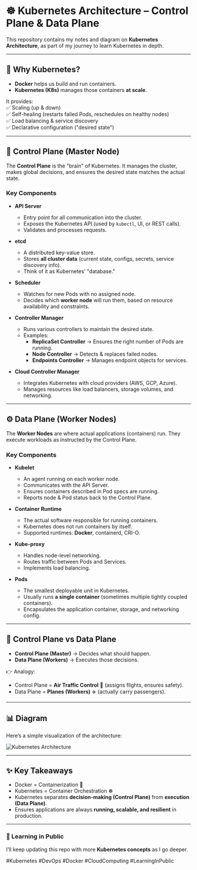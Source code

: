 # ☸️ Kubernetes Architecture – Control Plane & Data Plane

This repository contains my notes and diagram on **Kubernetes Architecture**, as part of my journey to learn Kubernetes in depth.

---

## 🚀 Why Kubernetes?
- **Docker** helps us build and run containers.  
- **Kubernetes (K8s)** manages those containers **at scale**.  

It provides:  
✅ Scaling (up & down)  
✅ Self-healing (restarts failed Pods, reschedules on healthy nodes)  
✅ Load balancing & service discovery  
✅ Declarative configuration ("desired state")  

---

## 🧠 Control Plane (Master Node)
The **Control Plane** is the "brain" of Kubernetes. It manages the cluster, makes global decisions, and ensures the desired state matches the actual state.

### **Key Components**
- **API Server**
  - Entry point for all communication into the cluster.  
  - Exposes the Kubernetes API (used by `kubectl`, UI, or REST calls).  
  - Validates and processes requests.  

- **etcd**
  - A distributed key-value store.  
  - Stores **all cluster data** (current state, configs, secrets, service discovery info).  
  - Think of it as Kubernetes’ "database."  

- **Scheduler**
  - Watches for new Pods with no assigned node.  
  - Decides which **worker node** will run them, based on resource availability and constraints.  

- **Controller Manager**
  - Runs various controllers to maintain the desired state.  
  - Examples:  
    - **ReplicaSet Controller** → Ensures the right number of Pods are running.  
    - **Node Controller** → Detects & replaces failed nodes.  
    - **Endpoints Controller** → Manages endpoint objects for services.  

- **Cloud Controller Manager**
  - Integrates Kubernetes with cloud providers (AWS, GCP, Azure).  
  - Manages resources like load balancers, storage volumes, and networking.  

---

## ⚙️ Data Plane (Worker Nodes)
The **Worker Nodes** are where actual applications (containers) run. They execute workloads as instructed by the Control Plane.

### **Key Components**
- **Kubelet**
  - An agent running on each worker node.  
  - Communicates with the API Server.  
  - Ensures containers described in Pod specs are running.  
  - Reports node & Pod status back to the Control Plane.  

- **Container Runtime**
  - The actual software responsible for running containers.  
  - Kubernetes does not run containers by itself.  
  - Supported runtimes: **Docker**, containerd, CRI-O.  

- **Kube-proxy**
  - Handles node-level networking.  
  - Routes traffic between Pods and Services.  
  - Implements load balancing.  

- **Pods**
  - The smallest deployable unit in Kubernetes.  
  - Usually runs **a single container** (sometimes multiple tightly coupled containers).  
  - Encapsulates the application container, storage, and networking config.  

---

## 🔄 Control Plane vs Data Plane
- **Control Plane (Master)** → Decides what should happen.  
- **Data Plane (Workers)** → Executes those decisions.  

👉 Analogy:  
- Control Plane = **Air Traffic Control** 🛫 (assigns flights, ensures safety).  
- Data Plane = **Planes (Workers)** ✈️ (actually carry passengers).  

---

## 📊 Diagram
Here’s a simple visualization of the architecture:  

![Kubernetes Architecture](./architecture-diagram.png)  

---

## ✨ Key Takeaways
- Docker = Containerization 🐳  
- Kubernetes = Container Orchestration ☸️  
- Kubernetes separates **decision-making (Control Plane)** from **execution (Data Plane)**.  
- Ensures applications are always **running, scalable, and resilient** in production.  

---

### 📌 Learning in Public
I’ll keep updating this repo with more **Kubernetes concepts** as I go deeper.  

#Kubernetes #DevOps #Docker #CloudComputing #LearningInPublic
